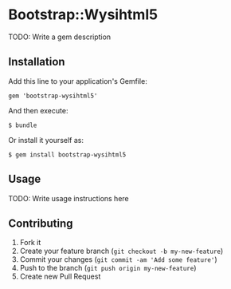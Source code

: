# Bootstrap::Wysihtml5

TODO: Write a gem description

## Installation

Add this line to your application's Gemfile:

    gem 'bootstrap-wysihtml5'

And then execute:

    $ bundle

Or install it yourself as:

    $ gem install bootstrap-wysihtml5

## Usage

TODO: Write usage instructions here

## Contributing

1. Fork it
2. Create your feature branch (`git checkout -b my-new-feature`)
3. Commit your changes (`git commit -am 'Add some feature'`)
4. Push to the branch (`git push origin my-new-feature`)
5. Create new Pull Request
